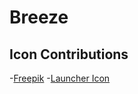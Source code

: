 # Breeze

## Icon Contributions
-[Freepik](https://www.flaticon.com/authors/freepik)
    -[Launcher Icon](https://www.flaticon.com/free-icon/wind_3050874?term=breeze&page=1&position=9)
   